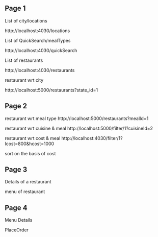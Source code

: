 ## Page 1

List of city/locations

http://localhost:4030/locations

List of QuickSearch/mealTypes

http://localhost:4030/quickSearch

List of restaurants

http://localhost:4030/restaurants

restaurant wrt city

http://localhost:5000/restaurants?state_id=1

## Page 2
restaurant wrt meal type
http://localhost:5000/restaurants?mealId=1

restaurant wrt cuisine & meal
http://localhost:5000/filter/1?cuisineId=2

restaurant wrt cost & meal
http://localhost:4030/filter/1?lcost=800&hcost=1000

sort on the basis of cost

## Page 3

Details of a restaurant

menu of restaurant

## Page 4 

Menu Details

PlaceOrder